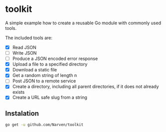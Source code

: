 # toolkit

A simple example how to create a reusable Go module with commonly used tools.

The included tools are:

- [x] Read JSON
- [ ] Write JSON
- [ ] Produce a JSON encoded error response
- [x] Upload a file to a specified directory
- [x] Download a static file
- [x] Get a random string of length n
- [ ] Post JSON to a remote service
- [x] Create a directory, including all parent directories, if it does not already exists
- [x] Create a URL safe slug from a string

## Instalation

```bash
go get -u github.com/Narven/toolkit
```

